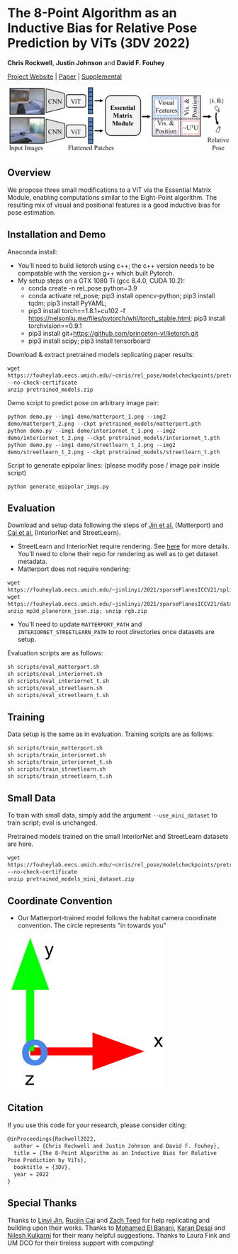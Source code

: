 # The 8-Point Algorithm as an Inductive Bias for Relative Pose Prediction by ViTs (3DV 2022)

**Chris Rockwell**, **Justin Johnson** and **David F. Fouhey**

[Project Website](https://crockwell.github.io/rel_pose/) | [Paper](https://crockwell.github.io/rel_pose/data/paper.pdf) |
[Supplemental](https://crockwell.github.io/rel_pose/data/supp.pdf)

<img src="teaser.png" alt="drawing">

## Overview
We propose three small modifications to a ViT via the Essential Matrix Module, enabling computations similar to the
Eight-Point algorithm. The resulting mix of visual and positional features is a good inductive bias for pose estimation.

## Installation and Demo

Anaconda install:
- You'll need to build lietorch using c++; the c++ version needs to be compatable with the version g++ which built Pytorch.
- My setup steps on a GTX 1080 Ti (gcc 8.4.0, CUDA 10.2):
  - conda create -n rel_pose python=3.9
  - conda activate rel_pose; pip3 install opencv-python; pip3 install tqdm; pip3 install PyYAML; 
  - pip3 install torch==1.8.1+cu102 -f https://nelsonliu.me/files/pytorch/whl/torch_stable.html; pip3 install torchvision==0.9.1
  - pip3 install git+https://github.com/princeton-vl/lietorch.git
  - pip3 install scipy; pip3 install tensorboard

Download & extract pretrained models replicating paper results:
```
wget https://fouheylab.eecs.umich.edu/~cnris/rel_pose/modelcheckpoints/pretrained_models.zip --no-check-certificate
unzip pretrained_models.zip
```

Demo script to predict pose on arbitrary image pair:
```
python demo.py --img1 demo/matterport_1.png --img2 demo/matterport_2.png --ckpt pretrained_models/matterport.pth
python demo.py --img1 demo/interiornet_t_1.png --img2 demo/interiornet_t_2.png --ckpt pretrained_models/interiornet_t.pth
python demo.py --img1 demo/streetlearn_t_1.png --img2 demo/streetlearn_t_2.png --ckpt pretrained_models/streetlearn_t.pth
```

Script to generate epipolar lines: (please modify pose / image pair inside script)
```
python generate_epipolar_imgs.py
```

## Evaluation

Download and setup data following the steps of [Jin et al.](https://github.com/jinlinyi/SparsePlanes/blob/main/docs/data.md) (Matterport) and [Cai et al.](https://github.com/RuojinCai/ExtremeRotation_code) (InteriorNet and StreetLearn). 
- StreetLearn and InteriorNet require rendering. See [here](https://github.com/RuojinCai/ExtremeRotation_code#dataset) for more details. You'll need to clone their repo for rendering as well as to get dataset metadata.
- Matterport does not require rendering:
```
wget https://fouheylab.eecs.umich.edu/~jinlinyi/2021/sparsePlanesICCV21/split/mp3d_planercnn_json.zip
wget https://fouheylab.eecs.umich.edu/~jinlinyi/2021/sparsePlanesICCV21/data/rgb.zip
unzip mp3d_planercnn_json.zip; unzip rgb.zip
```
- You'll need to update `MATTERPORT_PATH` and `INTERIORNET_STREETLEARN_PATH` to root directories once datasets are setup.

Evaluation scripts are as follows:
```
sh scripts/eval_matterport.sh
sh scripts/eval_interiornet.sh
sh scripts/eval_interiornet_t.sh
sh scripts/eval_streetlearn.sh
sh scripts/eval_streetlearn_t.sh
```

## Training

Data setup is the same as in evaluation. Training scripts are as follows:
```
sh scripts/train_matterport.sh
sh scripts/train_interiornet.sh
sh scripts/train_interiornet_t.sh
sh scripts/train_streetlearn.sh
sh scripts/train_streetlearn_t.sh
```

## Small Data

To train with small data, simply add the argument `--use_mini_dataset` to train script; eval is unchanged.

Pretrained models trained on the small InteriorNet and StreetLearn datasets are here.
```
wget https://fouheylab.eecs.umich.edu/~cnris/rel_pose/modelcheckpoints/pretrained_models_mini_dataset.zip --no-check-certificate
unzip pretrained_models_mini_dataset.zip
```

## Coordinate Convention
- Our Matterport-trained model follows the habitat camera coordinate convention. The circle represents "in towards you"

<img src="habitat.png" alt="drawing">

## Citation
If you use this code for your research, please consider citing:
```
@inProceedings{Rockwell2022,
  author = {Chris Rockwell and Justin Johnson and David F. Fouhey},
  title = {The 8-Point Algorithm as an Inductive Bias for Relative Pose Prediction by ViTs},
  booktitle = {3DV},
  year = 2022
}
```

## Special Thanks
Thanks to <a href="https://jinlinyi.github.io/">Linyi Jin</a>, <a href="https://www.cs.cornell.edu/~ruojin/">Ruojin Cai</a> and <a href="https://zachteed.github.io/">Zach Teed</a> for help replicating and building upon their works. Thanks to <a href="https://mbanani.github.io/">Mohamed El Banani</a>, <a href="http://kdexd.xyz/">Karan Desai</a> and <a href="https://nileshkulkarni.github.io/">Nilesh Kulkarni</a> for their many helpful suggestions. Thanks to Laura Fink and UM DCO for their tireless support with computing!
